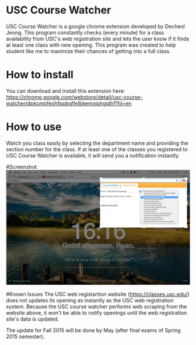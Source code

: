# USC Course Watcher
USC Course Watcher is a google chrome extension developed by Decheol Jeong. This program constantly checks (every minute) for a class availability from USC's web registration site and lets the user know if it finds at least one class with new opening. This program was created to help student like me to maximize their chances of getting into a full class. 

# How to install
You can download and install this extension here: https://chrome.google.com/webstore/detail/usc-course-watcher/dpkcmpfeohfppbgflelbkemojphgjdhf?hl=en

# How to use
Watch you class easily by selecting the department name and providing the section number for the class.  If at least one of the classes you registered to USC Course Watcher is available, it will send you a notification instantly.

#Screenshot
![Alt text](https://github.com/jdc7894/USC_Course-Watcher/blob/master/images/screenshot.png)


#Known Issues
The USC web registartion website (https://classes.usc.edu/) does not updates its opening as instantly as the USC web registration system. Because the USC course watcher performs web scraping from the website above, it won't be able to notify openings until the web registration site's data is updated.

The update for Fall 2015 will be done by May (after final exams of Spring 2015 semester). 
